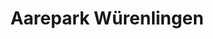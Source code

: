 ---
title: "Aarepark Würenlingen"
url: /wuerenlingen/aarepark-wuerenlingen/
shop: Einkaufszentrum
---